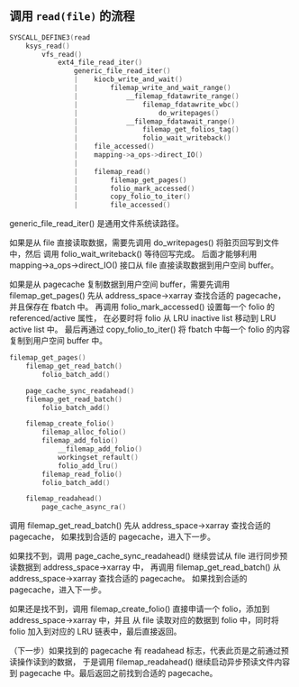 ## 调用 `read(file)` 的流程

```c
SYSCALL_DEFINE3(read
    ksys_read()
        vfs_read()
            ext4_file_read_iter()
                generic_file_read_iter()
                |    kiocb_write_and_wait()
                |        filemap_write_and_wait_range()
                |            __filemap_fdatawrite_range()
                |                filemap_fdatawrite_wbc()
                |                    do_writepages()
                |            __filemap_fdatawait_range()
                |                filemap_get_folios_tag()
                |                folio_wait_writeback()
                |    file_accessed()
                |    mapping->a_ops->direct_IO()
                |
                |    filemap_read()
                |        filemap_get_pages()
                |        folio_mark_accessed()
                |        copy_folio_to_iter()
                |        file_accessed()
```

generic_file_read_iter() 是通用文件系统读路径。

如果是从 file 直接读取数据，需要先调用 do_writepages() 将脏页回写到文件中，然后
调用 folio_wait_writeback() 等待回写完成。
后面才能够利用 mapping->a_ops->direct_IO() 接口从 file 直接读取数据到用户空间 buffer。

如果是从 pagecache 复制数据到用户空间 buffer，需要先调用 filemap_get_pages()
先从 address_space->xarray 查找合适的 pagecache，并且保存在 fbatch 中。
再调用 folio_mark_accessed() 设置每一个 folio 的 referenced/active 属性，
在必要时将 folio 从 LRU inactive list 移动到 LRU active list 中。
最后再通过 copy_folio_to_iter() 将 fbatch 中每一个 folio 的内容复制到用户空间 buffer 中。

```c
filemap_get_pages()
    filemap_get_read_batch()
        folio_batch_add()

    page_cache_sync_readahead()
    filemap_get_read_batch()
        folio_batch_add()

    filemap_create_folio()
        filemap_alloc_folio()
        filemap_add_folio()
            __filemap_add_folio()
            workingset_refault()
            folio_add_lru()
        filemap_read_folio()
        folio_batch_add()

    filemap_readahead()
        page_cache_async_ra()
```

调用 filemap_get_read_batch() 先从 address_space->xarray 查找合适的 pagecache，
如果找到合适的 pagecache，进入下一步。

如果找不到，调用 page_cache_sync_readahead() 继续尝试从 file 进行同步预读数据到 address_space->xarray 中，
再调用 filemap_get_read_batch() 从 address_space->xarray 查找合适的 pagecache。
如果找到合适的 pagecache，进入下一步。

如果还是找不到，调用 filemap_create_folio() 直接申请一个 folio，添加到 address_space->xarray 中，并且
从 file 读取对应的数据到 folio 中，同时将 folio 加入到对应的 LRU 链表中，最后直接返回。

（下一步）如果找到的 pagecache 有 readahead 标志，代表此页是之前通过预读操作读到的数据，
于是调用 filemap_readahead() 继续启动异步预读文件内容到 pagecache 中。最后返回之前找到合适的 pagecache。

